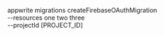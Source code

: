 appwrite migrations createFirebaseOAuthMigration \
        --resources one two three \
        --projectId [PROJECT_ID]
